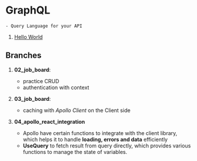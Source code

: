 # GraphQL
    - Query Language for your API


1. [Hello World](https://github.com/graphql-by-example/hello-world)

## Branches

1. **02_job_board**: 
   - practice CRUD
   - authentication with context

2. **03_job_board**:
   - caching with *Apollo Client* on the Client side

3. **04_apollo_react_integration**
    - Apollo have certain functions to integrate with the client library, which helps it to handle **loading, errors and data** efficiently
    - **UseQuery** to fetch result from query directly, which provides various functions to manage the state of variables. 
